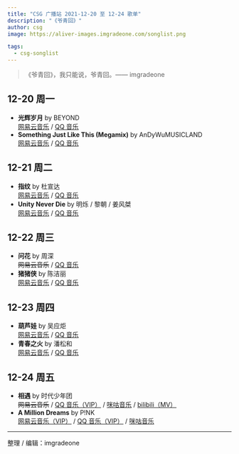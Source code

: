 ```yaml
---
title: "CSG 广播站 2021-12-20 至 12-24 歌单"
description: "《爷青回》"
author: csg
image: https://aliver-images.imgradeone.com/songlist.png

tags:
  - csg-songlist
---
```


> 《爷青回》，我只能说，爷青回。—— imgradeone

## 12-20 周一

- **光辉岁月** by BEYOND  
  [网易云音乐](https://music.163.com/song?id=1893256776) / [QQ 音乐](https://y.qq.com/n/ryqq/songDetail/101167817)
- **Something Just Like This (Megamix)** by AnDyWuMUSICLAND  
  [网易云音乐](https://music.163.com/song?id=471565537) / [QQ 音乐](https://y.qq.com/n/ryqq/songDetail/201944692)

## 12-21 周二

- **指纹** by 杜宣达  
  [网易云音乐](https://music.163.com/song?id=1887139866) / [QQ 音乐](https://y.qq.com/n/ryqq/songDetail/331264584)
- **Unity Never Die** by 明烁 / 黎朝 / 姜风桀  
  [网易云音乐](https://music.163.com/song?id=1830389052) / [QQ 音乐](https://y.qq.com/n/ryqq/songDetail/301942272)

## 12-22 周三

- **问花** by 周深  
  ~~网易云音乐~~ / [QQ 音乐](https://y.qq.com/n/ryqq/songDetail/317170200)
- **猪猪侠** by 陈洁丽  
  [网易云音乐](https://music.163.com/song?id=34324641) / [QQ 音乐](https://y.qq.com/n/ryqq/songDetail/276964034)

## 12-23 周四

- **葫芦娃** by 吴应炬  
  [网易云音乐](https://music.163.com/song?id=519250206) / [QQ 音乐](https://y.qq.com/n/ryqq/songDetail/212063123?songtype=0)
- **青春之火** by 潘松和  
  [网易云音乐](https://music.163.com/song?id=27907768) / [QQ 音乐](https://y.qq.com/n/ryqq/songDetail/106699565)

## 12-24 周五

- **相遇** by 时代少年团  
  ~~网易云音乐~~ / [QQ 音乐（VIP）](https://y.qq.com/n/ryqq/songDetail/275852004) / [咪咕音乐](https://music.migu.cn/v3/music/song/69909900089) / [bilibili（MV）](https://www.bilibili.com/video/BV1LZ4y1T7GL)
- **A Million Dreams** by P!NK  
  [网易云音乐（VIP）](https://music.163.com/song?id=1319433583) / [QQ 音乐（VIP）](https://y.qq.com/n/ryqq/songDetail/001nPua81Cd8Ws) / [咪咕音乐](https://music.migu.cn/v3/music/song/6005751NHPA)

---

整理 / 编辑：imgradeone
